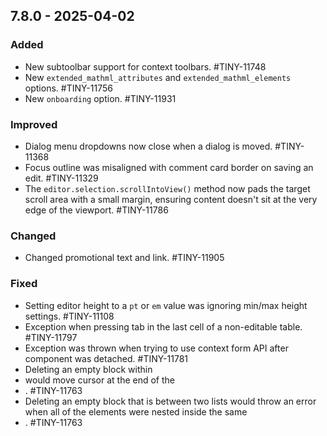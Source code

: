 ## 7.8.0 - 2025-04-02

### Added
- New subtoolbar support for context toolbars. #TINY-11748
- New `extended_mathml_attributes` and `extended_mathml_elements` options. #TINY-11756
- New `onboarding` option. #TINY-11931

### Improved
- Dialog menu dropdowns now close when a dialog is moved. #TINY-11368
- Focus outline was misaligned with comment card border on saving an edit. #TINY-11329
- The `editor.selection.scrollIntoView()` method now pads the target scroll area with a small margin, ensuring content doesn't sit at the very edge of the viewport. #TINY-11786

### Changed
- Changed promotional text and link. #TINY-11905

### Fixed
- Setting editor height to a `pt` or `em` value was ignoring min/max height settings. #TINY-11108
- Exception when pressing tab in the last cell of a non-editable table. #TINY-11797
- Exception was thrown when trying to use context form API after component was detached. #TINY-11781
- Deleting an empty block within <li> would move cursor at the end of the <li>. #TINY-11763
- Deleting an empty block that is between two lists would throw an error when all of the elements were nested inside the same <li>. #TINY-11763
